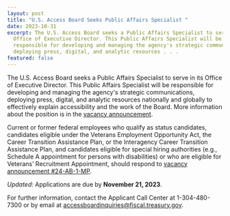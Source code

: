```yaml
---
layout: post
title: "U.S. Access Board Seeks Public Affairs Specialist "
date: 2023-10-31
excerpt: The U.S. Access Board seeks a Public Affairs Specialist to serve in its
  Office of Executive Director. This Public Affairs Specialist will be
  responsible for developing and managing the agency's strategic communications,
  deploying press, digital, and analytic resources . . .
featured: false
---
```

The U.S. Access Board seeks a Public Affairs Specialist to serve in its Office of Executive Director. This Public Affairs Specialist will be responsible for developing and managing the agency's strategic communications, deploying press, digital, and analytic resources nationally and globally to effectively explain accessibility and the work of the Board. More information about the position is in the [vacancy announcement](https://www.usajobs.gov/job/757812300). 

Current or former federal employees who qualify as status candidates, candidates eligible under the Veterans Employment Opportunity Act, the Career Transition Assistance Plan, or the Interagency Career Transition Assistance Plan, and candidates eligible for special hiring authorities (e.g., Schedule A appointment for persons with disabilities) or who are eligible for Veterans’ Recruitment Appointment, should respond to [vacancy announcement #24-AB-1-MP](https://www.usajobs.gov/job/757812300).  

*Updated*: Applications are due by **November 21, 2023**. 

For further information, contact the Applicant Call Center at 1-304-480-7300 or by email at [accessboardinquiries@fiscal.treasury.gov](mailto:accessboardinquiries@fiscal.treasury.gov).
